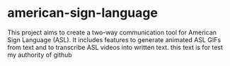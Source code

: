 # american-sign-language

This project aims to create a two-way communication tool for American Sign Language (ASL). It includes features to generate animated ASL GIFs from text and to transcribe ASL videos into written text.
this text is for test my authority of github
